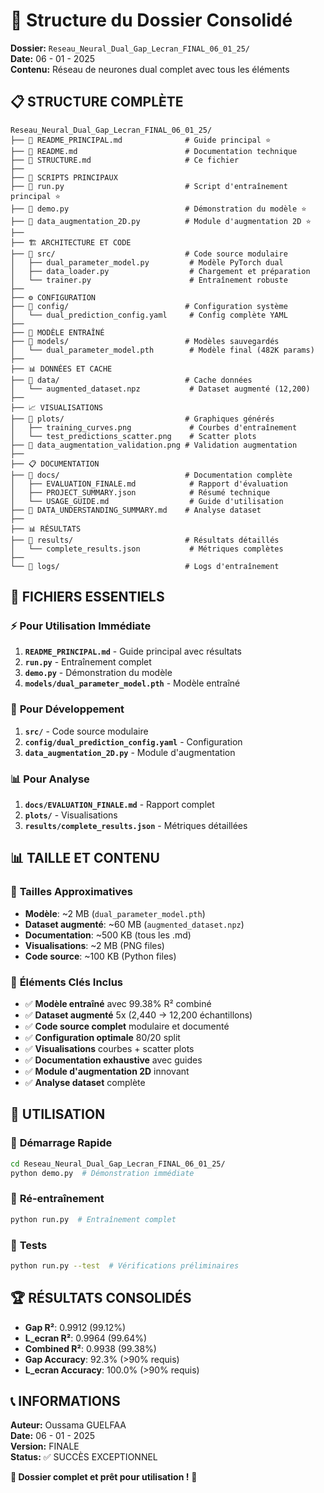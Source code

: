# 📁 Structure du Dossier Consolidé

**Dossier:** `Reseau_Neural_Dual_Gap_Lecran_FINAL_06_01_25/`  
**Date:** 06 - 01 - 2025  
**Contenu:** Réseau de neurones dual complet avec tous les éléments

## 📋 **STRUCTURE COMPLÈTE**

```
Reseau_Neural_Dual_Gap_Lecran_FINAL_06_01_25/
├── 📄 README_PRINCIPAL.md              # Guide principal ⭐
├── 📄 README.md                        # Documentation technique
├── 📄 STRUCTURE.md                     # Ce fichier
├── 
├── 🚀 SCRIPTS PRINCIPAUX
├── 📄 run.py                           # Script d'entraînement principal ⭐
├── 📄 demo.py                          # Démonstration du modèle ⭐
├── 📄 data_augmentation_2D.py          # Module d'augmentation 2D ⭐
├── 
├── 🏗️ ARCHITECTURE ET CODE
├── 📁 src/                             # Code source modulaire
│   ├── dual_parameter_model.py         # Modèle PyTorch dual
│   ├── data_loader.py                  # Chargement et préparation
│   └── trainer.py                      # Entraînement robuste
├── 
├── ⚙️ CONFIGURATION
├── 📁 config/                          # Configuration système
│   └── dual_prediction_config.yaml     # Config complète YAML
├── 
├── 🤖 MODÈLE ENTRAÎNÉ
├── 📁 models/                          # Modèles sauvegardés
│   └── dual_parameter_model.pth        # Modèle final (482K params)
├── 
├── 📊 DONNÉES ET CACHE
├── 📁 data/                            # Cache données
│   └── augmented_dataset.npz           # Dataset augmenté (12,200)
├── 
├── 📈 VISUALISATIONS
├── 📁 plots/                           # Graphiques générés
│   ├── training_curves.png             # Courbes d'entraînement
│   └── test_predictions_scatter.png    # Scatter plots
├── 📄 data_augmentation_validation.png # Validation augmentation
├── 
├── 📋 DOCUMENTATION
├── 📁 docs/                            # Documentation complète
│   ├── EVALUATION_FINALE.md            # Rapport d'évaluation
│   ├── PROJECT_SUMMARY.json            # Résumé technique
│   └── USAGE_GUIDE.md                  # Guide d'utilisation
├── 📄 DATA_UNDERSTANDING_SUMMARY.md    # Analyse dataset
├── 
├── 📊 RÉSULTATS
├── 📁 results/                         # Résultats détaillés
│   └── complete_results.json           # Métriques complètes
├── 
└── 📁 logs/                            # Logs d'entraînement
```

## 🎯 **FICHIERS ESSENTIELS**

### ⚡ **Pour Utilisation Immédiate**
1. **`README_PRINCIPAL.md`** - Guide principal avec résultats
2. **`run.py`** - Entraînement complet
3. **`demo.py`** - Démonstration du modèle
4. **`models/dual_parameter_model.pth`** - Modèle entraîné

### 🔧 **Pour Développement**
1. **`src/`** - Code source modulaire
2. **`config/dual_prediction_config.yaml`** - Configuration
3. **`data_augmentation_2D.py`** - Module d'augmentation

### 📊 **Pour Analyse**
1. **`docs/EVALUATION_FINALE.md`** - Rapport complet
2. **`plots/`** - Visualisations
3. **`results/complete_results.json`** - Métriques détaillées

## 📊 **TAILLE ET CONTENU**

### 📁 **Tailles Approximatives**
- **Modèle**: ~2 MB (`dual_parameter_model.pth`)
- **Dataset augmenté**: ~60 MB (`augmented_dataset.npz`)
- **Documentation**: ~500 KB (tous les .md)
- **Visualisations**: ~2 MB (PNG files)
- **Code source**: ~100 KB (Python files)

### 🎯 **Éléments Clés Inclus**
- ✅ **Modèle entraîné** avec 99.38% R² combiné
- ✅ **Dataset augmenté** 5x (2,440 → 12,200 échantillons)
- ✅ **Code source complet** modulaire et documenté
- ✅ **Configuration optimale** 80/20 split
- ✅ **Visualisations** courbes + scatter plots
- ✅ **Documentation exhaustive** avec guides
- ✅ **Module d'augmentation 2D** innovant
- ✅ **Analyse dataset** complète

## 🚀 **UTILISATION**

### 🎯 **Démarrage Rapide**
```bash
cd Reseau_Neural_Dual_Gap_Lecran_FINAL_06_01_25/
python demo.py  # Démonstration immédiate
```

### 🔄 **Ré-entraînement**
```bash
python run.py  # Entraînement complet
```

### 🧪 **Tests**
```bash
python run.py --test  # Vérifications préliminaires
```

## 🏆 **RÉSULTATS CONSOLIDÉS**

- **Gap R²**: 0.9912 (99.12%)
- **L_ecran R²**: 0.9964 (99.64%)
- **Combined R²**: 0.9938 (99.38%)
- **Gap Accuracy**: 92.3% (>90% requis)
- **L_ecran Accuracy**: 100.0% (>90% requis)

## 📞 **INFORMATIONS**

**Auteur:** Oussama GUELFAA  
**Date:** 06 - 01 - 2025  
**Version:** FINALE  
**Status:** ✅ SUCCÈS EXCEPTIONNEL

**🎉 Dossier complet et prêt pour utilisation !** 🚀

